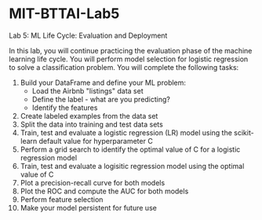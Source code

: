 # MIT-BTTAI-Lab5
Lab 5: ML Life Cycle: Evaluation and Deployment

In this lab, you will continue practicing the evaluation phase of the machine learning life cycle. You will perform model selection for logistic regression to solve a classification problem. You will complete the following tasks:

1. Build your DataFrame and define your ML problem:
   - Load the Airbnb "listings" data set
   - Define the label - what are you predicting?
   - Identify the features
3. Create labeled examples from the data set
4. Split the data into training and test data sets
5. Train, test and evaluate a logistic regression (LR) model using the scikit-learn default value for hyperparameter C
6. Perform a grid search to identify the optimal value of C for a logistic regression model
7. Train, test and evaluate a logisitic regression model using the optimal value of C
8. Plot a precision-recall curve for both models
9. Plot the ROC and compute the AUC for both models
10. Perform feature selection
11. Make your model persistent for future use
